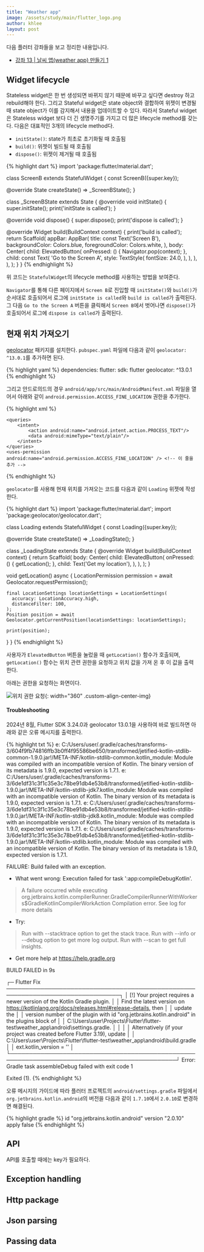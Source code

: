 ```yaml
---
title: "Weather app"
image: /assets/study/main/flutter_logo.png
author: khlee
layout: post
---
```


다음 플러터 강좌들을 보고 정리한 내용입니다.

* [강좌 13 \| 날씨 앱(weather app) 만들기 1](https://youtu.be/YqKMBQYZSmw)

## Widget lifecycle

Stateless widget은 한 번 생성되면 바뀌지 않기 때문에 바꾸고 싶다면 destroy 하고 rebuild해야 한다. 그리고 Stateful widget은 state object와 결합하여 위젯이 변경될 때 state object가 이를 감지해서 내용을 업데이트할 수 있다. 따라서 Stateful widget은 Stateless widget 보다 더 긴 생명주기를 가지고 더 많은 lifecycle method를 갖는다. 다음은 대표적인 3개의 lifecycle method다.

* `initState()`: state가 최초로 초기화될 때 호출됨
* `build()`: 위젯이 빌드될 때 호출됨
* `dispose()`: 위젯이 제거될 때 호출됨

{% highlight dart %}
import 'package:flutter/material.dart';

class ScreenB extends StatefulWidget {
  const ScreenB({super.key});

  @override
  State<ScreenB> createState() => _ScreenBState();
}

class _ScreenBState extends State<ScreenB> {
  @override
  void initState() {
    super.initState();
    print('initState is called');
  }

  @override
  void dispose() {
    super.dispose();
    print('dispose is called');
  }

  @override
  Widget build(BuildContext context) {
    print('build is called');
    return Scaffold(
      appBar: AppBar(
        title: const Text('Screen B'),
        backgroundColor: Colors.blue,
        foregroundColor: Colors.white,
      ),
      body: Center(
        child: ElevatedButton(
          onPressed: () {
            Navigator.pop(context);
          },
          child: const Text(
            'Go to the Screen A',
            style: TextStyle(
              fontSize: 24.0,
            ),
          ),
        ),
      ),
    );
  }
}
{% endhighlight %}

위 코드는 `StatefulWidget`의 lifecycle method를 사용하는 방법을 보여준다.

`Navigator`를 통해 다른 페이지에서 `Screen B`로 진입할 때 `initState()`와 `build()`가 순서대로 호출되어서 로그에 `initState is called`와 `build is called`가 출력된다. 그 다음 `Go to the Screen A` 버튼을 클릭해서 `Screen B`에서 벗어나면 `dispose()`가 호출되어서 로그에 `dispose is called`가 출력된다.

## 현재 위치 가져오기

[geolocator](https://pub.dev/packages/geolocator) 패키지를 설치한다. `pubspec.yaml` 파일에 다음과 같이 `geolocator: ^13.0.1`를 추가하면 된다.

{% highlight yaml %}
dependencies:
  flutter:
    sdk: flutter
  geolocator: ^13.0.1
{% endhighlight %}

그리고 안드로의드의 경우 `android/app/src/main/AndroidManifest.xml` 파일을 열어서 아래와 같이 `android.permission.ACCESS_FINE_LOCATION` 권한을 추가한다.

{% highlight xml %}
<manifest xmlns:android="http://schemas.android.com/apk/res/android">
<!-- 생략 -->
    <queries>
        <intent>
            <action android:name="android.intent.action.PROCESS_TEXT"/>
            <data android:mimeType="text/plain"/>
        </intent>
    </queries>
    <uses-permission android:name="android.permission.ACCESS_FINE_LOCATION" /> <!-- 이 줄을 추가 -->
</manifest>
{% endhighlight %}

`geolocator`를 사용해 현재 위치를 가져오는 코드를 다음과 같이 `Loading` 위젯에 작성한다.

{% highlight dart %}
import 'package:flutter/material.dart';
import 'package:geolocator/geolocator.dart';

class Loading extends StatefulWidget {
  const Loading({super.key});

  @override
  State<Loading> createState() => _LoadingState();
}

class _LoadingState extends State<Loading> {
  @override
  Widget build(BuildContext context) {
    return Scaffold(
      body: Center(
        child: ElevatedButton(
          onPressed: () {
            getLocation();
          },
          child: Text('Get my location'),
        ),
      ),
    );
  }

  void getLocation() async {
    LocationPermission permission = await Geolocator.requestPermission();

    final LocationSettings locationSettings = LocationSettings(
      accuracy: LocationAccuracy.high,
      distanceFilter: 100,
    );
    Position position = await Geolocator.getCurrentPosition(locationSettings: locationSettings);

    print(position);
  }
}
{% endhighlight %}

사용자가 `ElevatedButton` 버튼을 눌렀을 때 `getLocation()` 함수가 호출되며, `getLocation()` 함수는 위치 관련 권한을 요청하고 위치 값을 가져 온 후 이 값을 출력한다.

아래는 권한을 요청하는 화면이다.

![위치 권한 요청]({{site.baseurl}}/assets/study/flutter/019_weather_app/Screenshot_1724585196.png){: width="360" .custom-align-center-img}

#### Troubleshooting

2024년 8월, Flutter SDK 3.24.0과 geolocator 13.0.1을 사용하여 바로 빌드하면 아래와 같은 오류 메시지를 출력한다.

{% highlight txt %}
e: C:/Users/user/.gradle/caches/transforms-3/604f9fb74816ffb3b0ff4f95586be650/transformed/jetified-kotlin-stdlib-common-1.9.0.jar!/META-INF/kotlin-stdlib-common.kotlin_module: Module was compiled with an incompatible version of Kotlin. The binary version of its metadata is 1.9.0, expected version is 1.7.1.
e: C:/Users/user/.gradle/caches/transforms-3/6de1df31c3f1c35e3c78be91db4e53b8/transformed/jetified-kotlin-stdlib-1.9.0.jar!/META-INF/kotlin-stdlib-jdk7.kotlin_module: Module was compiled with an incompatible version of Kotlin. The binary version of its metadata is 1.9.0, expected version is 1.7.1.
e: C:/Users/user/.gradle/caches/transforms-3/6de1df31c3f1c35e3c78be91db4e53b8/transformed/jetified-kotlin-stdlib-1.9.0.jar!/META-INF/kotlin-stdlib-jdk8.kotlin_module: Module was compiled with an incompatible version of Kotlin. The binary version of its metadata is 1.9.0, expected version is 1.7.1.
e: C:/Users/user/.gradle/caches/transforms-3/6de1df31c3f1c35e3c78be91db4e53b8/transformed/jetified-kotlin-stdlib-1.9.0.jar!/META-INF/kotlin-stdlib.kotlin_module: Module was compiled with an incompatible version of Kotlin. The binary version of its metadata is 1.9.0, expected version is 1.7.1.

FAILURE: Build failed with an exception.

* What went wrong:
Execution failed for task ':app:compileDebugKotlin'.
> A failure occurred while executing org.jetbrains.kotlin.compilerRunner.GradleCompilerRunnerWithWorkers$GradleKotlinCompilerWorkAction
   > Compilation error. See log for more details

* Try:
> Run with --stacktrace option to get the stack trace.
> Run with --info or --debug option to get more log output.
> Run with --scan to get full insights.

* Get more help at https://help.gradle.org

BUILD FAILED in 9s

┌─ Flutter Fix ────────────────────────────────────────────────────────────────────────────────┐
│ [!] Your project requires a newer version of the Kotlin Gradle plugin.                       │
│ Find the latest version on https://kotlinlang.org/docs/releases.html#release-details, then   │
│ update the                                                                                   │
│ version number of the plugin with id "org.jetbrains.kotlin.android" in the plugins block of  │
│ C:\Users\user\Projects\Flutter\flutter-test\weather_app\android\settings.gradle.             │
│                                                                                              │
│ Alternatively (if your project was created before Flutter 3.19), update                      │
│ C:\Users\user\Projects\Flutter\flutter-test\weather_app\android\build.gradle                 │
│ ext.kotlin_version = '<latest-version>'                                                      │
└──────────────────────────────────────────────────────────────────────────────────────────────┘
Error: Gradle task assembleDebug failed with exit code 1

Exited (1).
{% endhighlight %}

오류 메시지의 가이드에 따라 플러터 프로젝트의 `android/settings.gradle` 파일에서 `org.jetbrains.kotlin.android`의 버전을 다음과 같이 `1.7.10`에서 `2.0.10`로 변경하면 해결된다.

{% highlight gradle %}
id "org.jetbrains.kotlin.android" version "2.0.10" apply false
{% endhighlight %}

## API

API를 호출할 때에는 key가 필요하다.

## Exception handling

## Http package

## Json parsing

## Passing data
